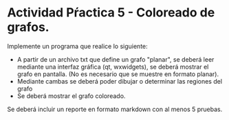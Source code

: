 # Actividad Pŕactica 5 - Coloreado de grafos.

Implemente un programa que realice lo siguiente:

  - A partir de un archivo txt que define un grafo "planar", se deberá leer mediante una interfaz gráfica (qt, wxwidgets), se deberá mostrar el grafo en pantalla. (No es necesario que se muestre en formato planar).
  - Mediante cambas se deberá poder dibujar o determinar las regiones del grafo
  - Se deberá mostrar el grafo coloreado.


Se deberá incluir un reporte en formato markdown con al menos 5 pruebas.
